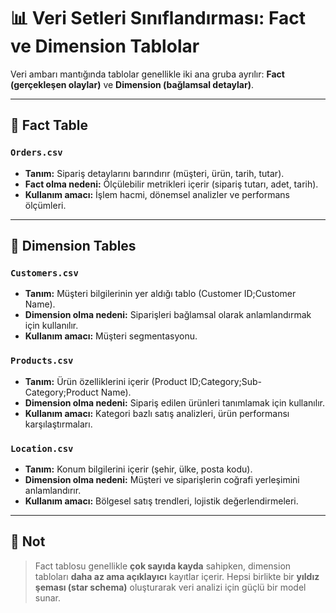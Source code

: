 # 📊 Veri Setleri Sınıflandırması: Fact ve Dimension Tablolar

Veri ambarı mantığında tablolar genellikle iki ana gruba ayrılır: **Fact (gerçekleşen olaylar)** ve **Dimension (bağlamsal detaylar)**.

---

## 🎯 Fact Table

### `Orders.csv`
- **Tanım:** Sipariş detaylarını barındırır (müşteri, ürün, tarih, tutar).
- **Fact olma nedeni:** Ölçülebilir metrikleri içerir (sipariş tutarı, adet, tarih).
- **Kullanım amacı:** İşlem hacmi, dönemsel analizler ve performans ölçümleri.

---

## 🧩 Dimension Tables

### `Customers.csv`
- **Tanım:** Müşteri bilgilerinin yer aldığı tablo (Customer ID;Customer Name).
- **Dimension olma nedeni:** Siparişleri bağlamsal olarak anlamlandırmak için kullanılır.
- **Kullanım amacı:** Müşteri segmentasyonu.

### `Products.csv`
- **Tanım:** Ürün özelliklerini içerir (Product ID;Category;Sub-Category;Product Name).
- **Dimension olma nedeni:** Sipariş edilen ürünleri tanımlamak için kullanılır.
- **Kullanım amacı:** Kategori bazlı satış analizleri, ürün performansı karşılaştırmaları.

### `Location.csv`
- **Tanım:** Konum bilgilerini içerir (şehir, ülke, posta kodu).
- **Dimension olma nedeni:** Müşteri ve siparişlerin coğrafi yerleşimini anlamlandırır.
- **Kullanım amacı:** Bölgesel satış trendleri, lojistik değerlendirmeleri.

---

## 🧠 Not
> Fact tablosu genellikle **çok sayıda kayda** sahipken, dimension tabloları **daha az ama açıklayıcı** kayıtlar içerir. Hepsi birlikte bir **yıldız şeması (star schema)** oluşturarak veri analizi için güçlü bir model sunar.

